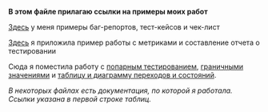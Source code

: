 **В этом файле прилагаю ссылки на примеры моих работ**

[Здесь](https://docs.google.com/spreadsheets/d/1i0lemei0qICdCuDWAMbh6OTVkWi0xjWj/edit#gid=264988219) у меня примеры баг-репортов, тест-кейсов и чек-лист

[Здесь](https://docs.google.com/spreadsheets/d/1kbM40HfyK5clNMyFEUomFm2wHqIW0hSb/edit#gid=1302660692) я приложила пример работы с метриками и составление отчета о тестировании

Сюда я поместила работу с [попарным тестированием](https://docs.google.com/spreadsheets/d/1U4L35HJFhc_cojoPnqFXX6Fx3GnBrbCu/edit#gid=216668496), [граничными значениями](https://docs.google.com/spreadsheets/d/19nTZh15sP_qrm7R4fcaB6r09ya9ZtskC/edit#gid=237486614) и [таблицу и диаграмму переходов и состояний](https://docs.google.com/spreadsheets/d/1f9_9VrIHivbWrjvJ4jSqs1xG4KnRaqz0/edit#gid=2099091085).

*В некоторых файлах есть документация, по которой я работала. Ссылки указана в первой строке таблиц.*
